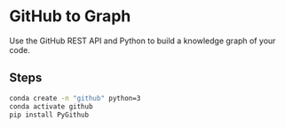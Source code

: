 # GitHub to Graph

Use the GitHub REST API and Python to build a knowledge graph of your code.

## Steps

```sh
conda create -n "github" python=3
conda activate github
pip install PyGithub
```
